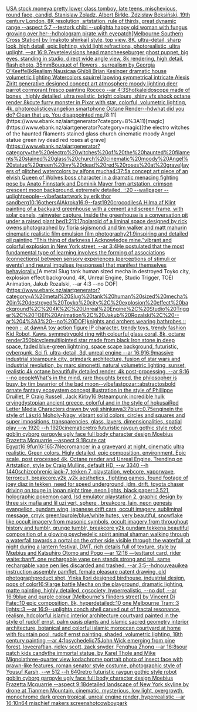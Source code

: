 [USA stock,money](https://www.ebank.nz/aiartgenerator?category=USA%20stock%2Cmoney)[a pretty lower class tomboy, late teens, mischevious, round face, candid, Stanislaw Zoladz, Albert Birkle, Zdzisław Beksiński, 19th century London, 8K resolution, artstation, rule of thirds, great dynamic range --aspect 5:7 --test](https://www.ebank.nz/aiartgenerator?category=a%20pretty%20lower%20class%20tomboy%2C%20late%20teens%2C%20mischevious%2C%20round%20face%2C%20candid%2C%20Stanislaw%20Zoladz%2C%20Albert%20Birkle%2C%20Zdzis%C5%82aw%20Beksi%C5%84ski%2C%2019th%20century%20London%2C%208K%20resolution%2C%20artstation%2C%20rule%20of%20thirds%2C%20great%20dynamic%20range%20--aspect%205%3A7%20--test)[ork chibi --uplight](https://www.ebank.nz/aiartgenerator?category=ork%20chibi%20--uplight)[a happy old woman with fungus growing over her](https://www.ebank.nz/aiartgenerator?category=a%20happy%20old%20woman%20with%20fungus%20growing%20over%20her)[--hd](https://www.ebank.nz/aiartgenerator?category=--hd)[hologram pirate with eyepatch](https://www.ebank.nz/aiartgenerator?category=hologram%20pirate%20with%20eyepatch)[[Melbourne Southern Cross Station] by [makoto shinkai] style, top view, 8K, ultra-detail, sharp look, high detail, epic lighting, vivid light refractions, photorealistic, ultra uplight, —ar 16:9](https://www.ebank.nz/aiartgenerator?category=%5BMelbourne%20Southern%20Cross%20Station%5D%20by%20%5Bmakoto%20shinkai%5D%20style%2C%20top%20view%2C%208K%2C%20ultra-detail%2C%20sharp%20look%2C%20high%20detail%2C%20epic%20lighting%2C%20vivid%20light%20refractions%2C%20photorealistic%2C%20ultra%20uplight%2C%20%E2%80%94ar%2016%3A9)[.7](https://www.ebank.nz/aiartgenerator?category=.7)[eye](https://www.ebank.nz/aiartgenerator?category=eye)[televisions head man](https://www.ebank.nz/aiartgenerator?category=televisions%20head%20man)[cheeseburger ghost puppet, big eyes, standing in studio, direct wide angle view, 8k rendering, high detail, flash photo, 35mm](https://www.ebank.nz/aiartgenerator?category=cheeseburger%20ghost%20puppet%2C%20big%20eyes%2C%20standing%20in%20studio%2C%20direct%20wide%20angle%20view%2C%208k%20rendering%2C%20high%20detail%2C%20flash%20photo%2C%2035mm)[Bouquet of flowers , surrealism by Georgia O’Keeffe](https://www.ebank.nz/aiartgenerator?category=Bouquet%20of%20flowers%20%2C%20surrealism%20by%20Georgia%20O%E2%80%99Keeffe)[8k](https://www.ebank.nz/aiartgenerator?category=8k)[Realism Nausicaa Ghibli Brian Kesinger dramatic house volumetric lighting Watercolors squirrel lapwing symmetrical intricate Alexis Ziritt generative designed concept art atmosphere moody lighting deer parrot cormorant fresco painting Rococo --ar 4:3](https://www.ebank.nz/aiartgenerator?category=Realism%20Nausicaa%20Ghibli%20Brian%20Kesinger%20dramatic%20house%20volumetric%20lighting%20Watercolors%20squirrel%20lapwing%20symmetrical%20intricate%20Alexis%20Ziritt%20generative%20designed%20concept%20art%20atmosphere%20moody%20lighting%20deer%20parrot%20cormorant%20fresco%20painting%20Rococo%20--ar%204%3A3)[Shot](https://www.ebank.nz/aiartgenerator?category=Shot)[kaleidoscope made of bones , highly detailed, ultra realistic, bright colours, shiny vfx shock octane render 8k](https://www.ebank.nz/aiartgenerator?category=kaleidoscope%20made%20of%20bones%20%2C%20highly%20detailed%2C%20ultra%20realistic%2C%20bright%20colours%2C%20shiny%20vfx%20shock%20octane%20render%208k)[cute furry monster in Pixar with star, colorful, volumetric lighting, 4k, photorealistic](https://www.ebank.nz/aiartgenerator?category=cute%20furry%20monster%20in%20Pixar%20with%20star%2C%20colorful%2C%20volumetric%20lighting%2C%204k%2C%20photorealistic)[evangelion smartphone Octane Render](https://www.ebank.nz/aiartgenerator?category=evangelion%20smartphone%20Octane%20Render)[--hd](https://www.ebank.nz/aiartgenerator?category=--hd)[what did you do?  Clean that up. You disappointed me.](https://www.ebank.nz/aiartgenerator?category=what%20did%20you%20do%3F%20%20Clean%20that%20up.%20You%20disappointed%20me.)[8:11](https://www.ebank.nz/aiartgenerator?category=8%3A11)[magic](https://www.ebank.nz/aiartgenerator?category=magic)[the electro witches of the haunted filaments stained glass church cinematic moody Angel statue green ivy dead red roses at grave](https://www.ebank.nz/aiartgenerator?category=the%20electro%20witches%20of%20the%20haunted%20filaments%20stained%20glass%20church%20cinematic%20moody%20Angel%20statue%20green%20ivy%20dead%20red%20roses%20at%20grave)[layers of glitched watercolors by alfons mucha](https://www.ebank.nz/aiartgenerator?category=layers%20of%20glitched%20watercolors%20by%20alfons%20mucha)[4:3](https://www.ebank.nz/aiartgenerator?category=4%3A3)[7:5](https://www.ebank.nz/aiartgenerator?category=7%3A5)[a concept art piece of an elvish Queen of Wolves boss character in a dramatic menacing fighting pose by Anato Finnstark and Dominik Mayer from artstation. crimson crescent moon background. extremely detailed. ::20 --wallpaper --uplight](https://www.ebank.nz/aiartgenerator?category=a%20concept%20art%20piece%20of%20an%20elvish%20Queen%20of%20Wolves%20boss%20character%20in%20a%20dramatic%20menacing%20fighting%20pose%20by%20Anato%20Finnstark%20and%20Dominik%20Mayer%20from%20artstation.%20crimson%20crescent%20moon%20background.%20extremely%20detailed.%20%3A%3A20%20--wallpaper%20--uplight)[people](https://www.ebank.nz/aiartgenerator?category=people)[--vibefast](https://www.ebank.nz/aiartgenerator?category=--vibefast)[artwork by erik thor sandberg](https://www.ebank.nz/aiartgenerator?category=artwork%20by%20erik%20thor%20sandberg)[10:16](https://www.ebank.nz/aiartgenerator?category=10%3A16)[others](https://www.ebank.nz/aiartgenerator?category=others)[AlAkroka](https://www.ebank.nz/aiartgenerator?category=AlAkroka)[16:9](https://www.ebank.nz/aiartgenerator?category=16%3A9)[--fast](https://www.ebank.nz/aiartgenerator?category=--fast)[1920](https://www.ebank.nz/aiartgenerator?category=1920)[crocodiles](https://www.ebank.nz/aiartgenerator?category=crocodiles)[A Hilma af Klint painting of a backyard greenhouse with a cement and screen frame, with solar panels, rainwater capture. Inside the greenhouse is a conversation pit under a raised plant bed](https://www.ebank.nz/aiartgenerator?category=A%20Hilma%20af%20Klint%20painting%20of%20a%20backyard%20greenhouse%20with%20a%20cement%20and%20screen%20frame%2C%20with%20solar%20panels%2C%20rainwater%20capture.%20Inside%20the%20greenhouse%20is%20a%20conversation%20pit%20under%20a%20raised%20plant%20bed)[1:2](https://www.ebank.nz/aiartgenerator?category=1%3A2)[11:17](https://www.ebank.nz/aiartgenerator?category=11%3A17)[polaroid of a liminal space designed by rick owens photographed by floria sigismondi and tim walker  and matt mahurin cinematic realistic film emulsion film photography](https://www.ebank.nz/aiartgenerator?category=polaroid%20of%20a%20liminal%20space%20designed%20by%20rick%20owens%20photographed%20by%20floria%20sigismondi%20and%20tim%20walker%20%20and%20matt%20mahurin%20cinematic%20realistic%20film%20emulsion%20film%20photography)[21:9](https://www.ebank.nz/aiartgenerator?category=21%3A9)[inspiring and detailed oil painting “This thing of darkness I Acknowledge mine.”](https://www.ebank.nz/aiartgenerator?category=inspiring%20and%20detailed%20oil%20painting%20%E2%80%9CThis%20thing%20of%20darkness%20I%20Acknowledge%20mine.%E2%80%9D)[vibrant and colorful explosion in New York street, --ar 3:4](https://www.ebank.nz/aiartgenerator?category=vibrant%20and%20colorful%20explosion%20in%20New%20York%20street%2C%20--ar%203%3A4)[He postulated that the most fundamental type of learning involves the forming of associations (connections) between sensory experiences (perceptions of stimuli or events) and neural impulses (responses) that manifest themselves behaviorally.](https://www.ebank.nz/aiartgenerator?category=He%20postulated%20that%20the%20most%20fundamental%20type%20of%20learning%20involves%20the%20forming%20of%20associations%20%28connections%29%20between%20sensory%20experiences%20%28perceptions%20of%20stimuli%20or%20events%29%20and%20neural%20impulses%20%28responses%29%20that%20manifest%20themselves%20behaviorally.)[A metal Slug tank human sized mecha in destroyed Toyko city, explosion effect background, 4K, Unreal Engine, Studio Trigger, TOEI Animation, Jakub Rozalski, --ar 4:3 --no DOF](https://www.ebank.nz/aiartgenerator?category=A%20metal%20Slug%20tank%20human%20sized%20mecha%20in%20destroyed%20Toyko%20city%2C%20explosion%20effect%20background%2C%204K%2C%20Unreal%20Engine%2C%20Studio%20Trigger%2C%20TOEI%20Animation%2C%20Jakub%20Rozalski%2C%20--ar%204%3A3%20--no%20DOF)[knights and archers wearing bathrobes :: neon :: at dawn](https://www.ebank.nz/aiartgenerator?category=knights%20and%20archers%20wearing%20bathrobes%20%3A%3A%20neon%20%3A%3A%20at%20dawn)[A toy action figure IP character, trendy toys, trendy fashion Kid Robot, Kaws, symmetry](https://www.ebank.nz/aiartgenerator?category=A%20toy%20action%20figure%20IP%20character%2C%20trendy%20toys%2C%20trendy%20fashion%20Kid%20Robot%2C%20Kaws%2C%20symmetry)[gold ring with colourful glass coral, 8k, octane render](https://www.ebank.nz/aiartgenerator?category=gold%20ring%20with%20colourful%20glass%20coral%2C%208k%2C%20octane%20render)[350](https://www.ebank.nz/aiartgenerator?category=350)[bicycle](https://www.ebank.nz/aiartgenerator?category=bicycle)[multijointed star made from black Iron stone in deep space, faded blue-green lightning, space scape background, futuristic, cyberpunk, Sci fi, ultra-detail, 3d, unreal engine --ar 16:9](https://www.ebank.nz/aiartgenerator?category=multijointed%20star%20made%20from%20black%20Iron%20stone%20in%20deep%20space%2C%20faded%20blue-green%20lightning%2C%20space%20scape%20background%2C%20futuristic%2C%20cyberpunk%2C%20Sci%20fi%2C%20ultra-detail%2C%203d%2C%20unreal%20engine%20--ar%2016%3A9)[16:9](https://www.ebank.nz/aiartgenerator?category=16%3A9)[massive industrial steampunk city, grimdark architecture, fusion of star wars and industrial revolution, by marc simonetti, natural volumetric lighting, sunset, realistic 4k octane beautifully detailed render, 4k post-processing, --ar 9:16 --no people](https://www.ebank.nz/aiartgenerator?category=massive%20industrial%20steampunk%20city%2C%20grimdark%20architecture%2C%20fusion%20of%20star%20wars%20and%20industrial%20revolution%2C%20by%20marc%20simonetti%2C%20natural%20volumetric%20lighting%2C%20sunset%2C%20realistic%204k%20octane%20beautifully%20detailed%20render%2C%204k%20post-processing%2C%20--ar%209%3A16%20--no%20people)[What's in the mind, rare thoughts breed, the philosopher is busy, by tim b](https://www.ebank.nz/aiartgenerator?category=What%27s%20in%20the%20mind%2C%20rare%20thoughts%20breed%2C%20the%20philosopher%20is%20busy%2C%20by%20tim%20b)[warrior of the bad moon](https://www.ebank.nz/aiartgenerator?category=warrior%20of%20the%20bad%20moon)[--vibefast](https://www.ebank.nz/aiartgenerator?category=--vibefast)[gozar::abstractos](https://www.ebank.nz/aiartgenerator?category=gozar%3A%3Aabstractos)[bold ornate fantasy ecosystem concept illustration in the style of Phillippe Druillet, P Craig Russell, Jack Kirby](https://www.ebank.nz/aiartgenerator?category=bold%20ornate%20fantasy%20ecosystem%20concept%20illustration%20in%20the%20style%20of%20Phillippe%20Druillet%2C%20P%20Craig%20Russell%2C%20Jack%20Kirby)[16:9](https://www.ebank.nz/aiartgenerator?category=16%3A9)[steampunk incredible hulk crying](https://www.ebank.nz/aiartgenerator?category=steampunk%20incredible%20hulk%20crying)[dystopian ancient greece, colorful and in the style of hokusai](https://www.ebank.nz/aiartgenerator?category=dystopian%20ancient%20greece%2C%20colorful%20and%20in%20the%20style%20of%20hokusai)[Red Letter Media Characters drawn by yoji shinkawa](https://www.ebank.nz/aiartgenerator?category=Red%20Letter%20Media%20Characters%20drawn%20by%20yoji%20shinkawa)[3:7](https://www.ebank.nz/aiartgenerator?category=3%3A7)[blur](https://www.ebank.nz/aiartgenerator?category=blur)[::0.75](https://www.ebank.nz/aiartgenerator?category=%3A%3A0.75)[engine](https://www.ebank.nz/aiartgenerator?category=engine)[in the style of László Moholy-Nagy, vibrant solid colors, circles and squares and super impositions, transparencies, glass, layers,  dimensionalities, spatial play --w 1920 --h 1920](https://www.ebank.nz/aiartgenerator?category=in%20the%20style%20of%20L%C3%A1szl%C3%B3%20Moholy-Nagy%2C%20vibrant%20solid%20colors%2C%20circles%20and%20squares%20and%20super%20impositions%2C%20transparencies%2C%20glass%2C%20layers%2C%20%20dimensionalities%2C%20spatial%20play%20--w%201920%20--h%201920)[cinematic](https://www.ebank.nz/aiartgenerator?category=cinematic)[retro futuristic raygun gothic style robot goblin cyborg gargoyle ugly face full body character design Moebius Frazetta Mcquarrie --aspect 9:18](https://www.ebank.nz/aiartgenerator?category=retro%20futuristic%20raygun%20gothic%20style%20robot%20goblin%20cyborg%20gargoyle%20ugly%20face%20full%20body%20character%20design%20Moebius%20Frazetta%20Mcquarrie%20--aspect%209%3A18)[cute cat Egypt](https://www.ebank.nz/aiartgenerator?category=cute%20cat%20Egypt)[16:9](https://www.ebank.nz/aiartgenerator?category=16%3A9)[fun](https://www.ebank.nz/aiartgenerator?category=fun)[16:16](https://www.ebank.nz/aiartgenerator?category=16%3A16)[5:7](https://www.ebank.nz/aiartgenerator?category=5%3A7)[Necromancer in a graveyard at night, cinematic ultra realistic. Green colors. Higly detailed, epic composition. environment. Epic scale, post processed 4k, Octane render and Unreal Engine. Trending on Artstation, style by Craig Mullins, default HD, --w 3340 --h 1440](https://www.ebank.nz/aiartgenerator?category=Necromancer%20in%20a%20graveyard%20at%20night%2C%20cinematic%20ultra%20realistic.%20Green%20colors.%20Higly%20detailed%2C%20epic%20composition.%20environment.%20Epic%20scale%2C%20post%20processed%204k%2C%20Octane%20render%20and%20Unreal%20Engine.%20Trending%20on%20Artstation%2C%20style%20by%20Craig%20Mullins%2C%20default%20HD%2C%20--w%203340%20--h%201440)[schizophrenic jack-7, tekken 7, playstation, webcore, vaporwave, terrorcult, breakcore,y2k ,y2k aesthetics , fighting games, found footage of joey diaz in tekken, need for speed underground, jdm, drift, toyota chaser driving on touge in japan night time, neon lights, black paper::3.521, holographic pokemon card, lsd emulator playstation 2, graphic design by three six mafia and lil uzi vert, sphere , breakcore, lain, neon genesis evangelion, gundam wing, japanese drift cars, occult imagery, subliminal message, cmyk green/purple/blue/white hutes, very beautiful, snowflake like occult imagery from masonic symbols, occult imagery from throughout history and tumblr, grunge tumblr, breakcore y2k gundam tekken](https://www.ebank.nz/aiartgenerator?category=schizophrenic%20jack-7%2C%20tekken%207%2C%20playstation%2C%20webcore%2C%20vaporwave%2C%20terrorcult%2C%20breakcore%2Cy2k%20%2Cy2k%20aesthetics%20%2C%20fighting%20games%2C%20found%20footage%20of%20joey%20diaz%20in%20tekken%2C%20need%20for%20speed%20underground%2C%20jdm%2C%20drift%2C%20toyota%20chaser%20driving%20on%20touge%20in%20japan%20night%20time%2C%20neon%20lights%2C%20black%20paper%3A%3A3.521%2C%20holographic%20pokemon%20card%2C%20lsd%20emulator%20playstation%202%2C%20graphic%20design%20by%20three%20six%20mafia%20and%20lil%20uzi%20vert%2C%20sphere%20%2C%20breakcore%2C%20lain%2C%20neon%20genesis%20evangelion%2C%20gundam%20wing%2C%20japanese%20drift%20cars%2C%20occult%20imagery%2C%20subliminal%20message%2C%20cmyk%20green/purple/blue/white%20hutes%2C%20very%20beautiful%2C%20snowflake%20like%20occult%20imagery%20from%20masonic%20symbols%2C%20occult%20imagery%20from%20throughout%20history%20and%20tumblr%2C%20grunge%20tumblr%2C%20breakcore%20y2k%20gundam%20tekken)[a beautiful composition of a glowing psychedelic spirit animal shaman walking through a waterfall towards a portal on the other side visible through the waterfall, at night during a lantern festival, DMT,  rich details full of texture, style by Mœbius and Katsuhiro Otomo and Pogo —ar 12:16 —test](https://www.ebank.nz/aiartgenerator?category=a%20beautiful%20composition%20of%20a%20glowing%20psychedelic%20spirit%20animal%20shaman%20walking%20through%20a%20waterfall%20towards%20a%20portal%20on%20the%20other%20side%20visible%20through%20the%20waterfall%2C%20at%20night%20during%20a%20lantern%20festival%2C%20DMT%2C%20%20rich%20details%20full%20of%20texture%2C%20style%20by%20M%C5%93bius%20and%20Katsuhiro%20Otomo%20and%20Pogo%20%E2%80%94ar%2012%3A16%20%E2%80%94test)[tarot card, rider waite::banff. one rechargable vape pen stands strong and tall. same rechargable vape pen lies discarded and trashed. --ar 3:5](https://www.ebank.nz/aiartgenerator?category=tarot%20card%2C%20rider%20waite%3A%3Abanff.%20one%20rechargable%20vape%20pen%20stands%20strong%20and%20tall.%20same%20rechargable%20vape%20pen%20lies%20discarded%20and%20trashed.%20--ar%203%3A5)[--hd](https://www.ebank.nz/aiartgenerator?category=--hd)[nouveau](https://www.ebank.nz/aiartgenerator?category=nouveau)[ikea instruction assembly pamflet, female pleasure patent drawing, old photograph](https://www.ebank.nz/aiartgenerator?category=ikea%20instruction%20assembly%20pamflet%2C%20female%20pleasure%20patent%20drawing%2C%20old%20photograph)[product shot, Yinka Ilori designed birdhouse, industrial design, pops of color](https://www.ebank.nz/aiartgenerator?category=product%20shot%2C%20Yinka%20Ilori%20designed%20birdhouse%2C%20industrial%20design%2C%20pops%20of%20color)[16:9](https://www.ebank.nz/aiartgenerator?category=16%3A9)[large battle Mecha on the playground, dramatic lighting, matte painting, highly detailed, cgsociety, hyperrealistic, --no dof, --ar 16:9](https://www.ebank.nz/aiartgenerator?category=large%20battle%20Mecha%20on%20the%20playground%2C%20dramatic%20lighting%2C%20matte%20painting%2C%20highly%20detailed%2C%20cgsociety%2C%20hyperrealistic%2C%20--no%20dof%2C%20--ar%2016%3A9)[blue and purple colour [Melbourne's flinders street] by Vincent Di Fate::10 epic composition, 8k, hyperdetailed::10 one Melbourne Tram::3 lights::3 —ar 16:9](https://www.ebank.nz/aiartgenerator?category=blue%20and%20purple%20colour%20%5BMelbourne%27s%20flinders%20street%5D%20by%20Vincent%20Di%20Fate%3A%3A10%20epic%20composition%2C%208k%2C%20hyperdetailed%3A%3A10%20one%20Melbourne%20Tram%3A%3A3%20lights%3A%3A3%20%E2%80%94ar%2016%3A9)[--uplight](https://www.ebank.nz/aiartgenerator?category=--uplight)[a conch shell carved out of fractal resonance, realism, hd](https://www.ebank.nz/aiartgenerator?category=a%20conch%20shell%20carved%20out%20of%20fractal%20resonance%2C%20realism%2C%20hd)[colorful islamic interior architecture courtyard painted in the style of rudolf ernst, palm oasis plants and islamic sacred geometry interior architecture, botanical and colorful islamic moroccan courtyard at home with fountain pool, rudolf ernst painting, shaded, volumetric lighting, 18th century painting —ar 4:1](https://www.ebank.nz/aiartgenerator?category=colorful%20islamic%20interior%20architecture%20courtyard%20painted%20in%20the%20style%20of%20rudolf%20ernst%2C%20palm%20oasis%20plants%20and%20islamic%20sacred%20geometry%20interior%20architecture%2C%20botanical%20and%20colorful%20islamic%20moroccan%20courtyard%20at%20home%20with%20fountain%20pool%2C%20rudolf%20ernst%20painting%2C%20shaded%2C%20volumetric%20lighting%2C%2018th%20century%20painting%20%E2%80%94ar%204%3A1)[psychedelic](https://www.ebank.nz/aiartgenerator?category=psychedelic)[75](https://www.ebank.nz/aiartgenerator?category=75)[John Wick  emerging from pine forest, lovecraftian, ridley scott, zack snyder, Fenghua Zhong --ar 16:8](https://www.ebank.nz/aiartgenerator?category=John%20Wick%20%20emerging%20from%20pine%20forest%2C%20lovecraftian%2C%20ridley%20scott%2C%20zack%20snyder%2C%20Fenghua%20Zhong%20--ar%2016%3A8)[sour patch kids candy](https://www.ebank.nz/aiartgenerator?category=sour%20patch%20kids%20candy)[the immortal statue, by Karel Thole and Mike Mignola](https://www.ebank.nz/aiartgenerator?category=the%20immortal%20statue%2C%20by%20Karel%20Thole%20and%20Mike%20Mignola)[three-quarter view kodachrome portrait photo of insect face with prawn-like features, roman senator style costume, photographic style of Yousuf Karsh, --w 512 --h 640](https://www.ebank.nz/aiartgenerator?category=three-quarter%20view%20kodachrome%20portrait%20photo%20of%20insect%20face%20with%20prawn-like%20features%2C%20roman%20senator%20style%20costume%2C%20photographic%20style%20of%20Yousuf%20Karsh%2C%20--w%20512%20--h%20640)[retro futuristic raygun gothic style robot goblin cyborg gargoyle ugly face full body character design Moebius Frazetta Mcquarrie --aspect 9:18](https://www.ebank.nz/aiartgenerator?category=retro%20futuristic%20raygun%20gothic%20style%20robot%20goblin%20cyborg%20gargoyle%20ugly%20face%20full%20body%20character%20design%20Moebius%20Frazetta%20Mcquarrie%20--aspect%209%3A18)[detailed landscape of New York skyline by drone at Tianmen Mountain, cinematic, mysterious, low light, overgrowth, monochrome dark green tropical, unreal engine render, hyperrealistic --ar 16:10](https://www.ebank.nz/aiartgenerator?category=detailed%20landscape%20of%20New%20York%20skyline%20by%20drone%20at%20Tianmen%20Mountain%2C%20cinematic%2C%20mysterious%2C%20low%20light%2C%20overgrowth%2C%20monochrome%20dark%20green%20tropical%2C%20unreal%20engine%20render%2C%20hyperrealistic%20--ar%2016%3A10)[n64 mischief makers screenshot](https://www.ebank.nz/aiartgenerator?category=n64%20mischief%20makers%20screenshot)[cowboy](https://www.ebank.nz/aiartgenerator?category=cowboy)[park](https://www.ebank.nz/aiartgenerator?category=park)
